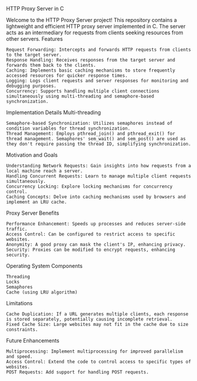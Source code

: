HTTP Proxy Server in C

Welcome to the HTTP Proxy Server project! This repository contains a lightweight and efficient HTTP proxy server implemented in C. The server acts as an intermediary for requests from clients seeking resources from other servers.
Features

    Request Forwarding: Intercepts and forwards HTTP requests from clients to the target server.
    Response Handling: Receives responses from the target server and forwards them back to the clients.
    Caching: Implements basic caching mechanisms to store frequently accessed resources for quicker response times.
    Logging: Logs client requests and server responses for monitoring and debugging purposes.
    Concurrency: Supports handling multiple client connections simultaneously using multi-threading and semaphore-based synchronization.

Implementation Details
Multi-threading

    Semaphore-based Synchronization: Utilizes semaphores instead of condition variables for thread synchronization.
    Thread Management: Employs pthread_join() and pthread_exit() for thread management. Semaphores' sem_wait() and sem_post() are used as they don't require passing the thread ID, simplifying synchronization.

Motivation and Goals

    Understanding Network Requests: Gain insights into how requests from a local machine reach a server.
    Handling Concurrent Requests: Learn to manage multiple client requests simultaneously.
    Concurrency Locking: Explore locking mechanisms for concurrency control.
    Caching Concepts: Delve into caching mechanisms used by browsers and implement an LRU cache.

Proxy Server Benefits

    Performance Enhancement: Speeds up processes and reduces server-side traffic.
    Access Control: Can be configured to restrict access to specific websites.
    Anonymity: A good proxy can mask the client's IP, enhancing privacy.
    Security: Proxies can be modified to encrypt requests, enhancing security.

Operating System Components

    Threading
    Locks
    Semaphores
    Cache (using LRU algorithm)

Limitations

    Cache Duplication: If a URL generates multiple clients, each response is stored separately, potentially causing incomplete retrieval.
    Fixed Cache Size: Large websites may not fit in the cache due to size constraints.

Future Enhancements

    Multiprocessing: Implement multiprocessing for improved parallelism and speed.
    Access Control: Extend the code to control access to specific types of websites.
    POST Requests: Add support for handling POST requests.
